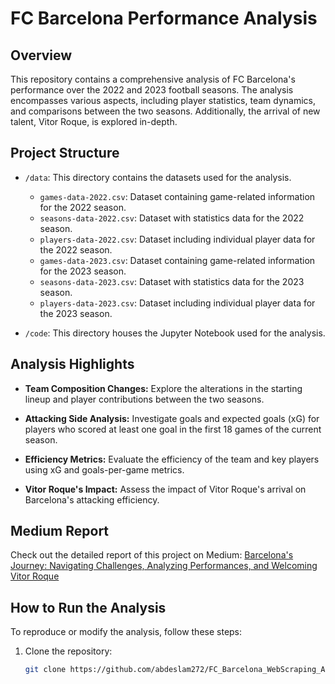 # FC Barcelona Performance Analysis

## Overview

This repository contains a comprehensive analysis of FC Barcelona's performance over the 2022 and 2023 football seasons. The analysis encompasses various aspects, including player statistics, team dynamics, and comparisons between the two seasons. Additionally, the arrival of new talent, Vitor Roque, is explored in-depth.

## Project Structure

- `/data`: This directory contains the datasets used for the analysis.
  - `games-data-2022.csv`: Dataset containing game-related information for the 2022 season.
  - `seasons-data-2022.csv`: Dataset with statistics data for the 2022 season.
  - `players-data-2022.csv`: Dataset including individual player data for the 2022 season.
  - `games-data-2023.csv`: Dataset containing game-related information for the 2023 season.
  - `seasons-data-2023.csv`: Dataset with statistics data for the 2023 season.
  - `players-data-2023.csv`: Dataset including individual player data for the 2023 season.

- `/code`: This directory houses the Jupyter Notebook used for the analysis.

## Analysis Highlights

- **Team Composition Changes:** Explore the alterations in the starting lineup and player contributions between the two seasons.

- **Attacking Side Analysis:** Investigate goals and expected goals (xG) for players who scored at least one goal in the first 18 games of the current season.

- **Efficiency Metrics:** Evaluate the efficiency of the team and key players using xG and goals-per-game metrics.

- **Vitor Roque's Impact:** Assess the impact of Vitor Roque's arrival on Barcelona's attacking efficiency.

## Medium Report

Check out the detailed report of this project on Medium: [Barcelona's Journey: Navigating Challenges, Analyzing Performances, and Welcoming Vitor Roque](https://medium.com/@aelbennouri/barcelonas-journey-navigating-challenges-analyzing-performances-and-welcoming-vitor-roque-with-6a371ef9a0ba)

## How to Run the Analysis

To reproduce or modify the analysis, follow these steps:

1. Clone the repository:
   ```bash
   git clone https://github.com/abdeslam272/FC_Barcelona_WebScraping_Analysis_with_Python.git
